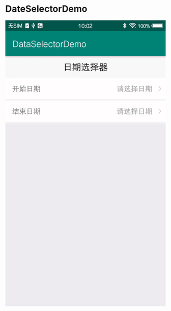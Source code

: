 # DateSelectorDemo
![日期选择器](https://github.com/PengHaiZhuo/hello-world/blob/master/picture/dateselector.gif#pic_center=180*320)
